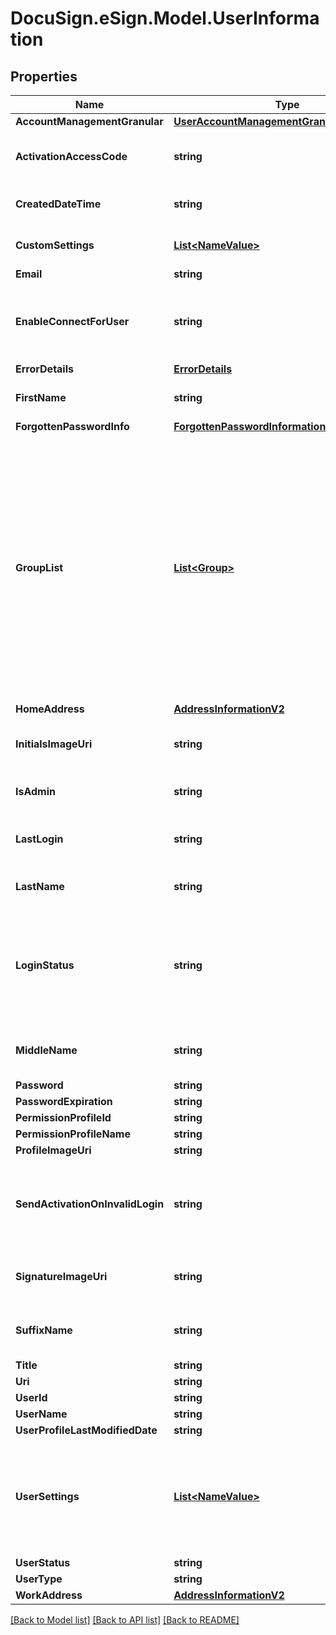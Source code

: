 # DocuSign.eSign.Model.UserInformation
## Properties

Name | Type | Description | Notes
------------ | ------------- | ------------- | -------------
**AccountManagementGranular** | [**UserAccountManagementGranularInformation**](UserAccountManagementGranularInformation.md) |  | [optional] 
**ActivationAccessCode** | **string** | The activation code the new user must enter when activating their account. | [optional] 
**CreatedDateTime** | **string** | Indicates the date and time the item was created. | [optional] 
**CustomSettings** | [**List&lt;NameValue&gt;**](NameValue.md) | The name/value pair information for the user custom setting. | [optional] 
**Email** | **string** |  | [optional] 
**EnableConnectForUser** | **string** | Specifies whether the user is enabled for updates from DocuSign Connect. Valid values: true or false. | [optional] 
**ErrorDetails** | [**ErrorDetails**](ErrorDetails.md) |  | [optional] 
**FirstName** | **string** | The user’s first name.  Maximum Length: 50 characters. | [optional] 
**ForgottenPasswordInfo** | [**ForgottenPasswordInformation**](ForgottenPasswordInformation.md) |  | [optional] 
**GroupList** | [**List&lt;Group&gt;**](Group.md) | A list of the group information for groups to add the user to. Group information can be found by calling [ML:GET group information]. The only required parameter is groupId.   The parameters are:  * groupId – The DocuSign group ID for the group. * groupName – The name of the group * permissionProfileId – The ID of the permission profile associated with the group. * groupType – The group type.  | [optional] 
**HomeAddress** | [**AddressInformationV2**](AddressInformationV2.md) |  | [optional] 
**InitialsImageUri** | **string** | Contains the URI for an endpoint that you can use to retrieve the initials image. | [optional] 
**IsAdmin** | **string** | Determines if the feature set is actively set as part of the plan. | [optional] 
**LastLogin** | **string** | Shows the date-time when the user last logged on to the system. | [optional] 
**LastName** | **string** | The user’s last name.  Maximum Length: 50 characters. | [optional] 
**LoginStatus** | **string** | Shows the current status of the user’s password. Possible values are:   * password_reset * password_active * password_expired * password_locked * password_reset_failed   | [optional] 
**MiddleName** | **string** | The user’s middle name.  Maximum Length: 50 characters. | [optional] 
**Password** | **string** |  | [optional] 
**PasswordExpiration** | **string** |  | [optional] 
**PermissionProfileId** | **string** |  | [optional] 
**PermissionProfileName** | **string** |  | [optional] 
**ProfileImageUri** | **string** |  | [optional] 
**SendActivationOnInvalidLogin** | **string** | When set to **true**, specifies that an additional activation email is sent to the user if they fail a log on before activating their account.  | [optional] 
**SignatureImageUri** | **string** | Contains the URI for an endpoint that you can use to retrieve the signature image. | [optional] 
**SuffixName** | **string** | The suffix for the user&#39;s name.   Maximum Length: 50 characters.  | [optional] 
**Title** | **string** | The title of the user. | [optional] 
**Uri** | **string** |  | [optional] 
**UserId** | **string** |  | [optional] 
**UserName** | **string** |  | [optional] 
**UserProfileLastModifiedDate** | **string** |  | [optional] 
**UserSettings** | [**List&lt;NameValue&gt;**](NameValue.md) |  The name/value pair information for user settings. These determine the actions that a user can take in the account. The &#x60;[ML:userSettings]&#x60; are listed and described below. | [optional] 
**UserStatus** | **string** |  | [optional] 
**UserType** | **string** |  | [optional] 
**WorkAddress** | [**AddressInformationV2**](AddressInformationV2.md) |  | [optional] 

[[Back to Model list]](../README.md#documentation-for-models) [[Back to API list]](../README.md#documentation-for-api-endpoints) [[Back to README]](../README.md)

